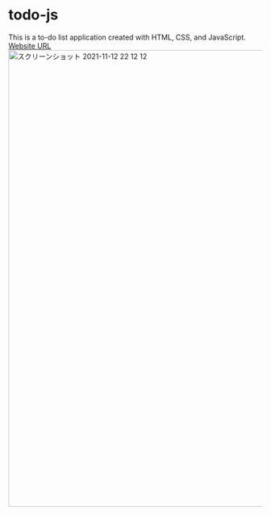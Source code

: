 # todo-js
This is a to-do list application created with HTML, CSS, and JavaScript.  
[Website URL](https://yuu104.github.io/todo-js/)
<img width="905" alt="スクリーンショット 2021-11-12 22 12 12" src="https://user-images.githubusercontent.com/65438064/141472567-92b130e0-9a79-4c03-b6a0-aed5bdda799f.png">

